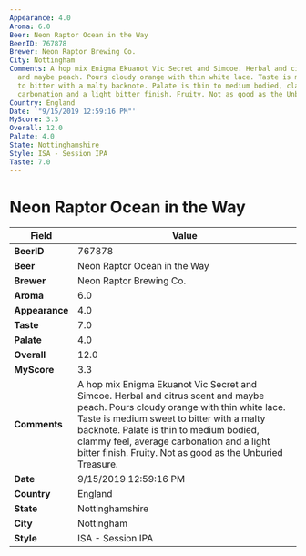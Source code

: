 ```yaml
---
Appearance: 4.0
Aroma: 6.0
Beer: Neon Raptor Ocean in the Way
BeerID: 767878
Brewer: Neon Raptor Brewing Co.
City: Nottingham
Comments: A hop mix Enigma Ekuanot Vic Secret and Simcoe. Herbal and citrus scent
  and maybe peach. Pours cloudy orange with thin white lace. Taste is medium sweet
  to bitter with a malty backnote. Palate is thin to medium bodied, clammy feel, average
  carbonation and a light bitter finish. Fruity. Not as good as the Unburied Treasure.
Country: England
Date: '"9/15/2019 12:59:16 PM"'
MyScore: 3.3
Overall: 12.0
Palate: 4.0
State: Nottinghamshire
Style: ISA - Session IPA
Taste: 7.0
---
```


# Neon Raptor Ocean in the Way

| Field         | Value |
|---------------|-------|
| **BeerID** | 767878 |
| **Beer** | Neon Raptor Ocean in the Way |
| **Brewer** | Neon Raptor Brewing Co. |
| **Aroma** | 6.0 |
| **Appearance** | 4.0 |
| **Taste** | 7.0 |
| **Palate** | 4.0 |
| **Overall** | 12.0 |
| **MyScore** | 3.3 |
| **Comments** | A hop mix Enigma Ekuanot Vic Secret and Simcoe. Herbal and citrus scent and maybe peach. Pours cloudy orange with thin white lace. Taste is medium sweet to bitter with a malty backnote. Palate is thin to medium bodied, clammy feel, average carbonation and a light bitter finish. Fruity. Not as good as the Unburied Treasure. |
| **Date** | 9/15/2019 12:59:16 PM |
| **Country** | England |
| **State** | Nottinghamshire |
| **City** | Nottingham |
| **Style** | ISA - Session IPA |
